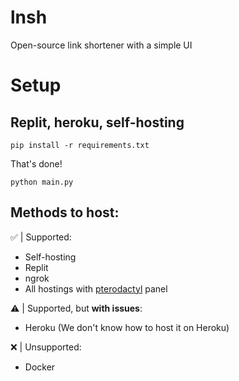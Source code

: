 # lnsh
Open-source link shortener with a simple UI

# Setup
## Replit, heroku, self-hosting
``pip install -r requirements.txt``

That's done!

``python main.py``

## Methods to host:
:white_check_mark: | Supported:
 - Self-hosting
 - Replit
 - ngrok
 - All hostings with [pterodactyl](https://pterodactyl.io/) panel

:warning: | Supported, but **with issues**:
 - Heroku (We don't know how to host it on Heroku)
 
:x: | Unsupported:
 - Docker
